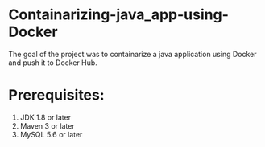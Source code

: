 # Containarizing-java_app-using-Docker
The goal of the project was to containarize a java application using Docker and push it to Docker Hub.

# Prerequisites:
1. JDK 1.8 or later
2. Maven 3 or later
3. MySQL 5.6 or later


